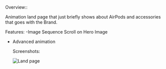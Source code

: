 Overview::

Animation land page that just briefly shows about AirPods and accessories that goes with the Brand.

Features:
 -Image Sequence Scroll on Hero Image
 - Advanced animation



   Screenshots:

   ![Land page](https://github.com/user-attachments/assets/9c561c13-5c9b-46a8-840d-c8c8da02e332)
